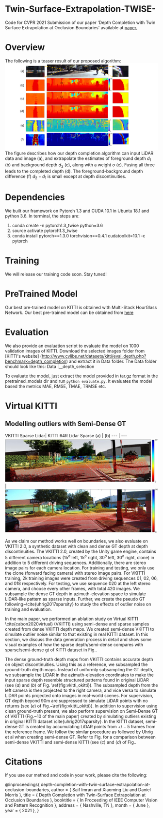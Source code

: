 # Twin-Surface-Extrapolation-TWISE-
Code for CVPR 2021 Submission of our paper 'Depth Completion with Twin Surface Extrapolation at Occlusion Boundaries' available at
[paper.](https://arxiv.org/abs/2104.02253)

# Overview
The following is a teaser result of our proposed algorithm:
![Image](/Images/twise_teaser.png)
The figure describes how our depth completion algorithm can input LiDAR data and image (a), and extrapolate the estimates of foreground depth $d_1$ (b) and background depth $d_2$ (c), along with a weight $\sigma$ (e). Fusing all three leads to the completed depth (d). The foreground-background depth difference (f) $d_2-d_1$ is small except at depth discontinuities.
# Dependencies
We built our framework on Pytorch 1.3 and CUDA 10.1 in Ubuntu 18.1 and python 3.6. In terminal, the steps are:
1. conda create -n pytorch1.3_twise python=3.6
2. source activate pytorch1.3_twise
3. conda install pytorch==1.3.0 torchvision==0.4.1 cudatoolkit=10.1 -c pytorch

# Training
We will release our training code soon. Stay tuned!

# PreTrained Model
Our best pre-trained model on KITTI is obtained with Multi-Stack HourGlass Network. Our best pre-trained model can be obtained from [here](https://drive.google.com/file/d/1rSNi_XqXQuDtPb9fVzIf8z1liv4mynL_/view?usp=sharing) 


# Evaluation
We also provide an evaluation script to evaluate the model on 1000 validation images of KITTI. Download the selected images folder from [KITTI's website] (http://www.cvlibs.net/datasets/kitti/eval_depth.php?benchmark=depth_completion) and extract it in Data folder. The Data folder should look like this:
Data
  |__depth_selection
  
  To evaluate the model, just extract the model provided in tar.gz format in the pretrained_models dir and run `python evaluate.py`. It evaluates the model based the metrics MAE, RMSE, TMAE, TRMSE etc.

# Virtual KITTI 
## Modelling outliers with Semi-Dense GT

VKITTI Sparse Lidar| KITTI 64R Lidar Sparse
   (a)              |    (b)
--- | ---
![](Images/vkitti_sparsesample.JPG) | ![](Images/kitti_sparsesample.JPG)

As we claim our method works well on boundaries, we also evaluate on VKITTI 2.0, a synthetic dataset with clean and dense GT depth at depth discontinuities. The VKITTI $2.0$, created by the Unity game engine, contains $5$ different camera locations ($15^o$ left, $15^o$ right, $30^o$ left, $30^o$ right, clone) in addition to $5$ different driving sequences. Additionally, there are stereo image pairs for each camera location. For training and testing, we only use the clone (forward facing camera) with stereo image pairs. For VKITTI training, $2$k training images were created from driving sequences $01$, $02$, $06$, and $018$ respectively. For testing, we use sequence $020$ at the left stereo camera, and choose every other frames, with total $420$ images.
We subsample the dense GT depth in azimuth-elevation space to simulate LiDAR-like pattern as sparse inputs. 
Further, we create the pseudo GT following~\cite{uhrig2017sparsity} to study the effects of outlier noise on training and evaluation.
 
In the main paper, we performed an ablation study on Virtual KITTI \cite{cabon2020virtual} (VKITTI) using semi-dense and sparse samples created from dense VKITTI depth maps. We created semi-dense VKITTI to simulate outlier noise similar to that existing in real KITTI dataset. In this section, we discuss the data generation process in detail and show some visual examples of how the sparse depth/semi-dense compares with sparse/semi-dense gt of KITTI dataset in Fig..

The dense ground-truth depth maps from VKITTI contains accurate depth on object discontinuities. Using this as a reference, we subsampled the ground-truth depth maps. Instead of uniformly subsampling the GT depth, we subsample the LiDAR in the azimuth-elevation coordinates to make the input sparse depth resemble structured patterns found in original LiDAR (see ($a$) and ($b$) of Fig. \ref{fig:vkitti_okitti}). The subsampled depth from the left camera is then projected to the right camera, and vice versa to simulate LiDAR points projected onto images in real-world scenes. For supervision, GT depth beyond $90$m are suppressed to simulate LiDAR points with no returns (see ($e$) of Fig.~\ref{fig:vkitti_okitti}). 
In addition to supervision using clean ground-truth present, we also perform supervision on Semi-Dense GT of VKITTI (Fig.~$10$ of the main paper) created by simulating outliers existing in original KITTI dataset \cite{uhrig2017sparsity}. In the KITTI dataset,  semi-dense GT is created by accumulating LiDAR points from $+/-5$ frames from the reference frame. 
We follow the similar procedure as followed by Uhrig et al when creating semi-dense GT. Refer to Fig. for a comparison between semi-dense VKITTI and semi-dense KITTI (see ($c$) and ($d$) of Fig..

# Citations
If you use our method and code in your work, please cite the following:

@inproceedings{ depth-completion-with-twin-surface-extrapolation-at-occlusion-boundaries,
  author = { Saif Imran and Xiaoming Liu and Daniel Morris },
  title = { Depth Completion with Twin-Surface Extrapolation at Occlusion Boundaries },
  booktitle = { In Proceeding of IEEE Computer Vision and Pattern Recognition },
  address = { Nashville, TN },
  month = { June },
  year = { 2021 },
}
